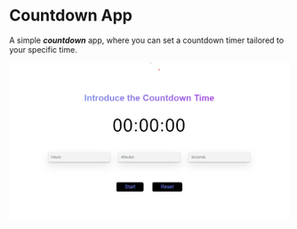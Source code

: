# Countdown App

A simple _**countdown**_ app, where you can set a countdown timer tailored to your specific time.

![Countdown App](assets/countdown-app.png)
